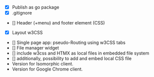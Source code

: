 - [x] Publish as go package
- [x] .gitignore
- [] Header (+menu) and footer element (CSS)
- [x] Layout w3CSS
- [] Single page app: pseudo-Routing using w3CSS tabs
- [] File manager widget
- [] include w3css and HTMX as local files in embedded file system
- [] additionally, possibility to add and embed local CSS file
- Version for Isomorphic client.
- Version for Google Chrome client.
